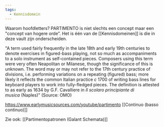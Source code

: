 ```yaml
---
tags:
  - Kennisdomein
---
```

Waarom hoofdletters? PARTIMENTO is niet slechts een concept maar een "concept van hogere orde". Het is één van de [[Kennisdomeinen]] is die in deze vault zijn onderscheiden. 

"A term used fairly frequently in the late 18th and early 19th centuries to denote exercises in figured-bass playing, not so much as accompaniments to a solo instrument as self-contained pieces. Composers using this term were very often Neapolitan or Milanese, though the significance of this is unknown. The word may or may not refer to the 17th century practice of divisions, i.e. performing variations on a repeating (figured) bass; more likely it reflects the common Italian practice _c_ 1700 of writing bass lines for keyboard players to work into fully-fledged pieces. The definition is attested to as early as 1634 by G.F. Cavalliere in _Il scolaro principiante di musica_ (Naples)" 
(Source: OMO)


https://www.earlymusicsources.com/youtube/partimento
[[Continuo (basso continuo)]]

Zie ook: [[Partimentopatronen (Galant Schemata)]]